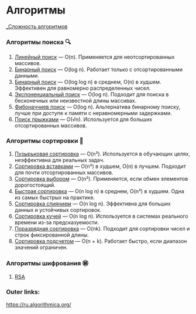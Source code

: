 # Алгоритмы

[_Сложность алгоритмов](2.%20Theory/Программирование/8.%20Алгоритмы/_Сложность%20алгоритмов.md)

### Алгоритмы поиска 🔍

1. [Линейный поиск](2.%20Theory/Программирование/8.%20Алгоритмы/Поиск/Линейный%20поиск.md) — O(n). Применяется для неотсортированных массивов.
2. [Бинарный поиск](2.%20Theory/Программирование/8.%20Алгоритмы/Поиск/Бинарный%20поиск.md) — O(log n). Работает только с отсортированными данными.
3. [Бинарный поиск](2.%20Theory/Программирование/8.%20Алгоритмы/Поиск/Бинарный%20поиск.md) — O(log log n) в среднем, O(n) в худшем. Эффективен для равномерно распределенных чисел.
4. [Экспоненциальный поиск](2.%20Theory/Программирование/8.%20Алгоритмы/Поиск/Экспоненциальный%20поиск.md) — O(log n). Подходит для поиска в бесконечных или неизвестной длины массивах.
5. [Фибоначчиев поиск](2.%20Theory/Программирование/8.%20Алгоритмы/Поиск/Фибоначчиев%20поиск.md) — O(log n). Альтернатива бинарному поиску, лучше при доступе к памяти с неравномерными задержками.
6. [Поиск прыжками](2.%20Theory/Программирование/8.%20Алгоритмы/Поиск/Поиск%20прыжками.md) — O(√n). Используется для больших отсортированных массивов.

### Алгоритмы сортировки 🔄

1. [Пузырьковая сортировка](2.%20Theory/Программирование/8.%20Алгоритмы/Сортировка/Пузырьковая%20сортировка.md) — O(n²). Используется в обучающих целях, неэффективна для реальных задач.
2. [Сортировка вставками](2.%20Theory/Программирование/8.%20Алгоритмы/Сортировка/Сортировка%20вставками.md) — O(n²) в худшем, O(n) в лучшем. Подходит для почти отсортированных массивов.
3. [Сортировка выбором](2.%20Theory/Программирование/8.%20Алгоритмы/Сортировка/Сортировка%20выбором.md) — O(n²). Применяется, если обмен элементов дорогостоящий.
4. [Быстрая сортировка](2.%20Theory/Программирование/8.%20Алгоритмы/Сортировка/Быстрая%20сортировка.md) — O(n log n) в среднем, O(n²) в худшем. Одна из самых быстрых на практике.
5. [Сортировка слиянием](2.%20Theory/Программирование/8.%20Алгоритмы/Сортировка/Сортировка%20слиянием.md) — O(n log n). Эффективна для больших данных и устойчивых сортировок.
6. [Сортировка кучей](2.%20Theory/Программирование/8.%20Алгоритмы/Сортировка/Сортировка%20кучей.md) — O(n log n). Используется в системах реального времени из-за предсказуемости.
7. [Поразрядная сортировка](2.%20Theory/Программирование/8.%20Алгоритмы/Сортировка/Поразрядная%20сортировка.md) — O(nk). Подходит для сортировки чисел и строк фиксированной длины.
8. [Сортировка подсчетом](2.%20Theory/Программирование/8.%20Алгоритмы/Сортировка/Сортировка%20подсчетом.md) — O(n + k). Работает быстро, если диапазон значений ограничен.

### Алгоритмы шифрования ㊙
1. [RSA](2.%20Theory/Программирование/8.%20Алгоритмы/Шифрование/RSA.md)


### Outer links:
https://ru.algorithmica.org/
